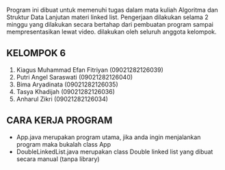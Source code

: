Program ini dibuat untuk memenuhi tugas dalam mata kuliah Algoritma dan Struktur Data Lanjutan materi linked list. Pengerjaan dilakukan selama 2 minggu yang dilakukan secara bertahap dari pembuatan program sampai mempresentasikan lewat video. dilakukan oleh seluruh anggota kelompok.
## KELOMPOK 6
1. Kiagus Muhammad Efan Fitriyan (09021282126039)
2. Putri Angel Saraswati (09021282126040)
3. Bima Aryadinata (09021282126035)
4. Tasya Khadijah (09021282126036)
5. Anharul Zikri (09021282126034)

## CARA KERJA PROGRAM
- App.java merupakan program utama, jika anda ingin menjalankan program maka bukalah class App
- DoubleLinkedList.java merupakan class Double linked list yang dibuat secara manual (tanpa library)
